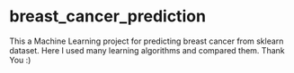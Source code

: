 # breast_cancer_prediction



This a Machine Learning project for predicting  breast cancer from sklearn dataset.
Here I used many learning algorithms and compared them.
Thank You :)
